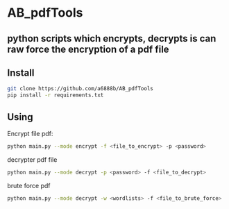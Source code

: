 # AB_pdfTools
## python scripts which encrypts, decrypts is can raw force the encryption of a pdf file

## Install 

```sh
git clone https://github.com/a6888b/AB_pdfTools
pip install -r requirements.txt
``` 

## Using
Encrypt file pdf:
```sh
python main.py --mode encrypt -f <file_to_encrypt> -p <password>
```

decrypter pdf file
```sh
python main.py --mode decrypt -p <password> -f <file_to_decrypt>
```

brute force pdf
```sh
python main.py --mode decrypt -w <wordlists> -f <file_to_brute_force>
```